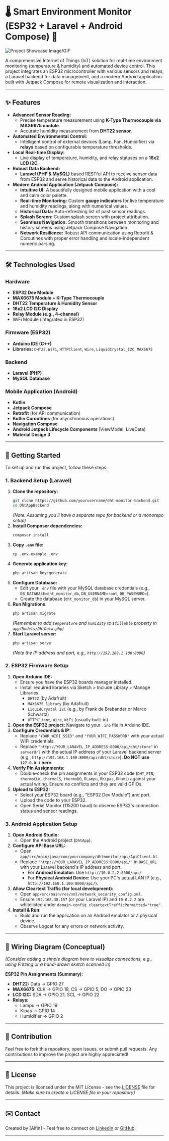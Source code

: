 ﻿# 🌡️ Smart Environment Monitor (ESP32 + Laravel + Android Compose) 🌿

![Project Showcase Image/GIF](./images/image.png)
<!-- Ganti dengan path ke gambar/GIF utama Anda -->

A comprehensive Internet of Things (IoT) solution for real-time environment monitoring (temperature & humidity) and automated device control. This project integrates an ESP32 microcontroller with various sensors and relays, a Laravel backend for data management, and a modern Android application built with Jetpack Compose for remote visualization and interaction.

---

## ✨ **Features**

*   **Advanced Sensor Reading:**
    *   Precise temperature measurement using **K-Type Thermocouple via MAX6675 module**.
    *   Accurate humidity measurement from **DHT22 sensor**.
*   **Automated Environmental Control:**
    *   Intelligent control of external devices (Lamp, Fan, Humidifier) via **relays** based on configurable temperature thresholds.
*   **Local Real-time Display:**
    *   Live display of temperature, humidity, and relay statuses on a **16x2 LCD I2C**.
*   **Robust Data Backend:**
    *   **Laravel (PHP & MySQL)** based RESTful API to receive sensor data from ESP32 and serve historical data to the Android application.
*   **Modern Android Application (Jetpack Compose):**
    *   **Intuitive UI:** A beautifully designed mobile application with a cool and calm color palette.
    *   **Real-time Monitoring:** Custom **gauge indicators** for live temperature and humidity readings, along with numerical values.
    *   **Historical Data:** Auto-refreshing list of past sensor readings.
    *   **Splash Screen:** Custom splash screen with project attribution.
    *   **Seamless Navigation:** Smooth transitions between monitoring and history screens using Jetpack Compose Navigation.
    *   **Network Resilience:** Robust API communication using Retrofit & Coroutines with proper error handling and locale-independent numeric parsing.

---

## 🛠️ **Technologies Used**

### **Hardware**
*   **ESP32 Dev Module**
*   **MAX6675 Module + K-Type Thermocouple**
*   **DHT22 Temperature & Humidity Sensor**
*   **16x2 LCD I2C Display**
*   **Relay Module (e.g., 4-channel)**
*   WiFi Module (integrated in ESP32)

### **Firmware (ESP32)**
*   **Arduino IDE (C++)**
*   **Libraries:** `DHT22`, `WiFi`, `HTTPClient`, `Wire`, `LiquidCrystal_I2C`, `MAX6675`

### **Backend**
*   **Laravel (PHP)**
*   **MySQL Database**

### **Mobile Application (Android)**
*   **Kotlin**
*   **Jetpack Compose**
*   **Retrofit** (for API communication)
*   **Kotlin Coroutines** (for asynchronous operations)
*   **Navigation Compose**
*   **Android Jetpack Lifecycle Components** (ViewModel, LiveData)
*   **Material Design 3**

---

## 🚀 **Getting Started**

To set up and run this project, follow these steps:

### **1. Backend Setup (Laravel)**

1.  **Clone the repository:**
    ```bash
    git clone https://github.com/yourusername/dht-monitor-backend.git
    cd DhtAppBackend
    ```
    *(Note: Assuming you'll have a separate repo for backend or a monorepo setup)*
2.  **Install Composer dependencies:**
    ```bash
    composer install
    ```
3.  **Copy `.env` file:**
    ```bash
    cp .env.example .env
    ```
4.  **Generate application key:**
    ```bash
    php artisan key:generate
    ```
5.  **Configure Database:**
    *   Edit your `.env` file with your MySQL database credentials (e.g., `DB_DATABASE=dht_monitor_db`, `DB_USERNAME=root`, `DB_PASSWORD=`).
    *   Create the database (`dht_monitor_db`) in your MySQL server.
6.  **Run Migrations:**
    ```bash
    php artisan migrate
    ```
    *(Remember to add `temperature` and `humidity` to `$fillable` property in `app/Models/DhtData.php`)*
7.  **Start Laravel server:**
    ```bash
    php artisan serve
    ```
    *(Note the IP address and port, e.g., `http://192.168.1.100:8000`)*

### **2. ESP32 Firmware Setup**

1.  **Open Arduino IDE:**
    *   Ensure you have the ESP32 boards manager installed.
    *   Install required libraries via Sketch > Include Library > Manage Libraries:
        *   `DHT22` (by Adafruit)
        *   `MAX6675 library` (by Adafruit)
        *   `LiquidCrystal I2C` (e.g., by Frank de Brabander or Marco Schwartz)
        *   `HTTPClient`, `Wire`, `WiFi` (usually built-in)
2.  **Open the ESP32 project:** Navigate to your `.ino` file in Arduino IDE.
3.  **Configure Credentials & IP:**
    *   Replace `"YOUR_WIFI_SSID"` and `"YOUR_WIFI_PASSWORD"` with your actual WiFi credentials.
    *   Replace `"http://YOUR_LARAVEL_IP_ADDRESS:8000/api/dht/store"` in `serverUrl` with the actual IP address of your Laravel backend server (e.g., `http://192.168.1.100:8000/api/dht/store`). **Do NOT use `127.0.0.1` here.**
4.  **Verify Pin Assignments:**
    *   Double-check the pin assignments in your ESP32 code (`DHT_PIN`, `thermoCLK`, `thermoCS`, `thermoDO`, `RLampu`, `RKipas`, `RHumi`) against your actual wiring. Ensure no conflicts and they are valid GPIOs.
5.  **Upload to ESP32:**
    *   Select your ESP32 board (e.g., "ESP32 Dev Module") and port.
    *   Upload the code to your ESP32.
    *   Open Serial Monitor (115200 baud) to observe ESP32's connection status and sensor readings.

### **3. Android Application Setup**

1.  **Open Android Studio:**
    *   Open the Android project (`DhtApp`).
2.  **Configure API Base URL:**
    *   Open `app/src/main/java/com/yourcompany/dhtmonitor/api/ApiClient.kt`.
    *   Replace `"http://YOUR_LARAVEL_IP_ADDRESS:8000/api/"` in `BASE_URL` with your Laravel backend's IP address and port.
        *   For **Android Emulator:** Use `http://10.0.2.2:8000/api/`.
        *   For **Physical Android Device:** Use your PC's actual LAN IP (e.g., `http://192.168.1.100:8000/api/`).
3.  **Allow Cleartext Traffic (for local development):**
    *   Open `app/src/main/res/xml/network_security_config.xml`.
    *   Ensure `192.168.38.157` (or your Laravel IP) and `10.0.2.2` are whitelisted under `domain-config cleartextTrafficPermitted="true"`.
4.  **Install & Run:**
    *   Build and run the application on an Android emulator or a physical device.
    *   Observe Logcat for any errors or network activity.

---

## 🔌 **Wiring Diagram (Conceptual)**

*(Consider adding a simple diagram here to visualize connections, e.g., using Fritzing or a hand-drawn sketch scanned in)*

**ESP32 Pin Assignments (Summary):**

*   **DHT22:** Data -> GPIO 27
*   **MAX6675:** CLK -> GPIO 18, CS -> GPIO 5, DO -> GPIO 23
*   **LCD I2C:** SDA -> GPIO 21, SCL -> GPIO 22
*   **Relays:**
    *   Lampu -> GPIO 19
    *   Kipas -> GPIO 14
    *   Humidifier -> GPIO 2

---

## 🤝 **Contribution**

Feel free to fork this repository, open issues, or submit pull requests. Any contributions to improve the project are highly appreciated!

---

## 📜 **License**

This project is licensed under the MIT License - see the [LICENSE](LICENSE) file for details.
*(Make sure to create a LICENSE file in your repository)*

---

## ✉️ **Contact**

Created by [Alfin] - Feel free to connect on [LinkedIn](https://www.linkedin.com/in/novendri-noven-a0896a339) or [GitHub](https://github.com/N-VenZ13).


---